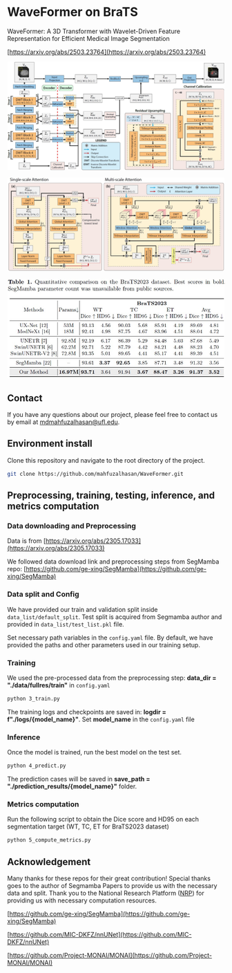 # WaveFormer on BraTS

WaveFormer: A 3D Transformer with Wavelet-Driven Feature Representation for Efficient Medical Image Segmentation

[https://arxiv.org/abs/2503.23764](https://arxiv.org/abs/2503.23764)

![Overall Network Architecture](images/fig1.jpg)

![WaveFormer Block Architecture](images/fig2.jpg)

![Results on BraTS2023 Dataset](images/fig3.jpg)

## Contact 
If you have any questions about our project, please feel free to contact us by email at mdmahfuzalhasan@ufl.edu.

## Environment install
Clone this repository and navigate to the root directory of the project.

```bash
git clone https://github.com/mahfuzalhasan/WaveFormer.git

```

## Preprocessing, training, testing, inference, and metrics computation

### Data downloading and Preprocessing

Data is from [https://arxiv.org/abs/2305.17033](https://arxiv.org/abs/2305.17033)

We followed data download link and preprocessing steps from SegMamba repo: [https://github.com/ge-xing/SegMamba](https://github.com/ge-xing/SegMamba) 

### Data split and Config

We have provided our train and validation split inside `data_list/default_split`. Test split is acquired from Segmamba author and provided in `data_list/test_list.pkl` file.

Set necessary path variables in the `config.yaml` file. By default, we have provided the paths and other parameters used in our training setup.


### Training 

We used the pre-processed data from the preprocessing step: **data_dir = "./data/fullres/train"** in `config.yaml`


```bash 
python 3_train.py
```

The training logs and checkpoints are saved in: **logdir = f"./logs/{model_name}"**. Set **model_name** in the `config.yaml` file

### Inference 
Once the model is trained, run the best model on the test set.

```bash 
python 4_predict.py
```

The prediction cases will be saved in
**save_path = "./prediction_results/{model_name}"** folder.

### Metrics computation
Run the following script to obtain the Dice score and HD95 on each segmentation target (WT, TC, ET for BraTS2023 dataset)

```bash
python 5_compute_metrics.py
```

## Acknowledgement
Many thanks for these repos for their great contribution! Special thanks goes to the author of Segmamba Papers to provide us with the necessary data and split. Thank you to the National Research Platform ([NRP](https://portal.nrp.ai/)) for providing us with necessary computation resources.

[https://github.com/ge-xing/SegMamba](https://github.com/ge-xing/SegMamba)

[https://github.com/MIC-DKFZ/nnUNet](https://github.com/MIC-DKFZ/nnUNet)

[https://github.com/Project-MONAI/MONAI](https://github.com/Project-MONAI/MONAI)

